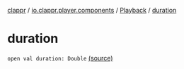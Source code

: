 [clappr](../../index.md) / [io.clappr.player.components](../index.md) / [Playback](index.md) / [duration](.)

# duration

`open val duration: Double` [(source)](https://github.com/clappr/clappr-android/tree/dev/clappr/src/main/kotlin/io/clappr/player/components/Playback.kt#L33)